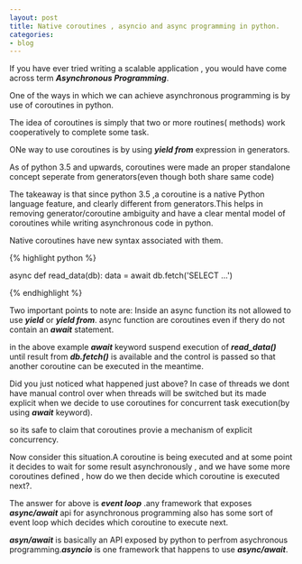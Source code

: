 ```yaml
---
layout: post
title: Native coroutines , asyncio and async programming in python.
categories:
- blog
---
```



If you have ever tried writing a scalable application , you would have come across term ***Asynchronous Programming***.

One of the  ways in which we can achieve asynchronous programming is by use of coroutines in  python.

The idea of coroutines is simply that two or more routines( methods) work cooperatively to complete some task. 

ONe way to use coroutines is by using ***yield from*** expression in generators.

As of python 3.5 and upwards, coroutines were made an proper standalone concept seperate from generators(even though both share same code)

The takeaway is that since python 3.5 ,a coroutine is a native Python language feature, and clearly different from generators.This helps in removing generator/coroutine ambiguity and have a clear mental model of coroutines while writing asynchronous code in python.

Native coroutines have new syntax associated with them.

{% highlight python %}

async def read_data(db):
    data = await db.fetch('SELECT ...')

{% endhighlight %}

Two important points to note are:
Inside an async function its not allowed to use ***yield*** or ***yield from***.
async function are coroutines even if thery do not contain an ***await*** statement.

in the above example ***await*** keyword suspend execution of ***read_data()*** until result from 
***db.fetch()*** is available and the control is passed so that another coroutine can be executed in the meantime.

Did you just noticed what happened just above? In case of threads we dont have manual control over when threads will be switched but its made explicit when we decide to use coroutines for concurrent task execution(by using ***await*** keyword).

so its safe to claim that coroutines provie a mechanism of explicit concurrency.

Now consider this situation.A coroutine is being executed and at some point it decides to wait for some result asynchronously , and we have some more coroutines defined , how do we then decide which coroutine is executed next?.

The answer for above is ***event loop*** .any framework that exposes ***async/await*** api for asynchronous programming also has some sort of event loop which decides which coroutine to execute next.

***asyn/await*** is basically an API exposed by python to perfrom asychronous programming.***asyncio*** is one framework that happens to use ***async/await***.



